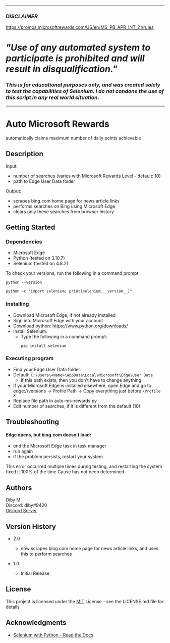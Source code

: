 -----------------------
### ***DISCLAIMER***

https://promos.microsoftrewards.com/US/en/MS_PB_APR_INT_21/rules
# ***"Use of any automated system to participate is prohibited and will result in disqualification."***

### ***This is for educational purposes only, and was created solely to test the capabilities of Selenium. I do not condone the use of this script in any real world situation.***
------------------------

# Auto Microsoft Rewards

automatically claims maximum number of daily points achievable



## Description

Input: 
* number of searches (varies with Microsoft Rewards Level - default: 10)
* path to Edge User Data folder
 
Output:
* scrapes bing.com home page for news article links
* performs searches on Bing using Microsoft Edge
* clears only these searches from browser history 

## Getting Started

### Dependencies
* Microsoft Edge
* Python (tested on 3.10.7)
* Selenium (tested on 4.8.2)

To check your versions, run the following in a command prompt:
```
python --version
```
```
python -c "import selenium; print(selenium.__version__)"
```

### Installing
* Download Microsoft Edge, if not already installed
* Sign into Microsoft Edge with your account
* Download python: https://www.python.org/downloads/
* Install Selenium:
   * Type the following in a command prompt:
      ```
      pip install selenium
      ```

### Executing program

* Find your Edge User Data folder:
 * Default: ```C:\Users\<Name>\AppData\Local\Microsoft\Edge\User Data```
   * If this path exists, then you don't have to change anything
 * If your Microsoft Edge is installed elsewhere, open Edge and go to edge://versions -> Profile Path -> Copy everything just before ```\Profile X```
 * Replace file path in auto-ms-rewards.py
* Edit number of searches, if it is different from the default (10)

## Troubleshooting

#### Edge opens, but bing.com doesn't load:
 * end the Microsoft Edge task in task manager
 * run again
 * if the problem persists, restart your system
 
 This error occurred multiple times during testing, and restarting the system fixed it 100% of the time
 Cause has not been determined

## Authors

Diby M.  
Discord: diby#9420   
[Discord Server](https://discord.gg/frErDjHStx)

## Version History

* 2.0
    * now scrapes bing.com home page for news article links, and uses this to perform searches 

* 1.0
    * Initial Release

## License

This project is licensed under the [MIT](https://github.com/d1by/auto-ms-rewards/blob/6a0bbfe8c13ecc194c1bdafa27c86ce8c00dad7c/LICENSE) License - see the LICENSE.md file for details

## Acknowledgments

* [Selenium with Python - Read the Docs](https://selenium-python.readthedocs.io/)
